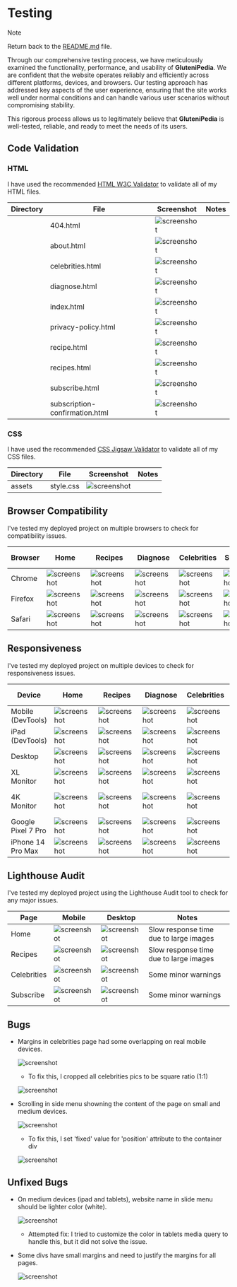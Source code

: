 # Testing
> [!NOTE]  
> Return back to the [README.md](README.md) file.

Through our comprehensive testing process, we have meticulously examined the functionality, performance, and usability of **GluteniPedia**. We are confident that the website operates reliably and efficiently across different platforms, devices, and browsers. Our testing approach has addressed key aspects of the user experience, ensuring that the site works well under normal conditions and can handle various user scenarios without compromising stability.

This rigorous process allows us to legitimately believe that **GluteniPedia** is well-tested, reliable, and ready to meet the needs of its users.

## Code Validation
### HTML
I have used the recommended [HTML W3C Validator](https://validator.w3.org) to validate all of my HTML files.

| Directory | File | Screenshot | Notes |
| --- | --- | --- | --- |
|  | 404.html | ![screenshot](documentation/validation/404-validate.png) | |
|  | about.html | ![screenshot](documentation/validation/about-validate.png) | |
|  | celebrities.html | ![screenshot](documentation/validation/celebrities-validate.png) | |
|  | diagnose.html | ![screenshot](documentation/validation/diagnose-validate.png) | |
|  | index.html | ![screenshot](documentation/validation/index-validate.png) | |
|  | privacy-policy.html | ![screenshot](documentation/validation/privacy-policy-validate.png) | |
|  | recipe.html | ![screenshot](documentation/validation/recipe-validate.png) | |
|  | recipes.html | ![screenshot](documentation/validation/recipes-validate.png) | |
|  | subscribe.html | ![screenshot](documentation/validation/subscribe-validate.png) | |
|  | subscription-confirmation.html | ![screenshot](documentation/validation/confirmation-validate.png) | |

### CSS
I have used the recommended [CSS Jigsaw Validator](https://jigsaw.w3.org/css-validator) to validate all of my CSS files.

| Directory | File | Screenshot | Notes |
| --- | --- | --- | --- |
| assets | style.css | ![screenshot](documentation/validation/css-validate.png) | |

## Browser Compatibility
I've tested my deployed project on multiple browsers to check for compatibility issues.

| Browser | Home | Recipes | Diagnose | Celebrities | Subscribe | Confirmation | About | Privacy Policy | Error 404 | Notes |
| --- | --- | --- | --- | --- | --- | --- | --- | --- | --- | --- |
| Chrome | ![screenshot](documentation/browsers/chrome.home.png) | ![screenshot](documentation/browsers/chrome-recipes.png) | ![screenshot](documentation/browsers/chrome-diagnose.png) | ![screenshot](documentation/browsers/chrome-celebrities.png) | ![screenshot](documentation/browsers/chrome-subscribe.png) | ![screenshot](documentation/browsers/chrome-confirmation.png) | ![screenshot](documentation/browsers/chrome-about.png) | ![screenshot](documentation/browsers/chrome-privacy-policy.png) | ![screenshot](documentation/browsers/chrome-error.png) | Works as expected |
| Firefox | ![screenshot](documentation/browsers/firefox-home.png) | ![screenshot](documentation/browsers/firefox-recipes.png) | ![screenshot](documentation/browsers/firefox-diagnose.png) | ![screenshot](documentation/browsers/firefox-celebrities.png) | ![screenshot](documentation/browsers/firefox-subscribe.png) | ![screenshot](documentation/browsers/firefox-confirmation.png) | ![screenshot](documentation/browsers/firefox-about.png) | ![screenshot](documentation/browsers/firefox-privacy-policy.png) | ![screenshot](documentation/browsers/firefox-error.png) | Works as expected |
| Safari | ![screenshot](documentation/browsers/safari-home.png) | ![screenshot](documentation/browsers/safari-recipes.png) | ![screenshot](documentation/browsers/safari-diagnose.png) | ![screenshot](documentation/browsers/safari-celebrities.png) | ![screenshot](documentation/browsers/safari-subscribe.png) | ![screenshot](documentation/browsers/safari-confirmation.png) | ![screenshot](documentation/browsers/safari-about.png) | ![screenshot](documentation/browsers/safari-privacy-policy.png) | ![screenshot](documentation/browsers/safari-error.png) | Works as expected |

## Responsiveness
I've tested my deployed project on multiple devices to check for responsiveness issues.

| Device | Home | Recipes | Diagnose | Celebrities | Subscribe | About | Privacy Policy | Error 404 | Notes |
| --- | --- | --- | --- | --- | --- | --- | --- | --- | --- |
| Mobile (DevTools) | ![screenshot](documentation/responsiveness/mobile-home.png) | ![screenshot](documentation/responsiveness/mobile-recipes.png) | ![screenshot](documentation/responsiveness/mobile-diagnose.png) | ![screenshot](documentation/responsiveness/mobile-celebrities.png) | ![screenshot](documentation/responsiveness/mobile-subscribe.png) | ![screenshot](documentation/responsiveness/mobile-about.png) | ![screenshot](documentation/responsiveness/mobile-privacy-policy.png) | ![screenshot](documentation/responsiveness/mobile-error.png) | Works as expected |
| iPad (DevTools) | ![screenshot](documentation/responsiveness/ipad-home.png) | ![screenshot](documentation/responsiveness/ipad-recipes.png) | ![screenshot](documentation/responsiveness/ipad-diagnose.png) | ![screenshot](documentation/responsiveness/ipad-celebrities.png) | ![screenshot](documentation/responsiveness/ipad-subscribe.png) | ![screenshot](documentation/responsiveness/ipad-about.png) | ![screenshot](documentation/responsiveness/ipad-privacy-policy.png) | ![screenshot](documentation/responsiveness/ipad-error.png) | Works as expected |
| Desktop | ![screenshot](documentation/responsiveness/desktop-home.png) | ![screenshot](documentation/responsiveness/desktop-recipes.png) | ![screenshot](documentation/responsiveness/desktop-diagnose.png) | ![screenshot](documentation/responsiveness/desktop-celebrities.png) | ![screenshot](documentation/responsiveness/desktop-subscribe.png) | ![screenshot](documentation/responsiveness/desktop-about.png) | ![screenshot](documentation/responsiveness/desktop-privacy-policy.png) | ![screenshot](documentation/responsiveness/desktop-error.png) | Works as expected |
| XL Monitor | ![screenshot](documentation/responsiveness/xl-home.png) | ![screenshot](documentation/responsiveness/xl-recipes.png) | ![screenshot](documentation/responsiveness/xl-diagnose.png) | ![screenshot](documentation/responsiveness/xl-celebrities.png) | ![screenshot](documentation/responsiveness/xl-subscribe.png) | ![screenshot](documentation/responsiveness/xl-about.png) | ![screenshot](documentation/responsiveness/xl-privacy-policy.png) | ![screenshot](documentation/responsiveness/xl-error.png) | Works as expected |
| 4K Monitor |![screenshot](documentation/responsiveness/4k-home.png) | ![screenshot](documentation/responsiveness/4k-recipes.png) | ![screenshot](documentation/responsiveness/4k-diagnose.png) | ![screenshot](documentation/responsiveness/4k-celebrities.png) | ![screenshot](documentation/responsiveness/4k-subscribe.png) | ![screenshot](documentation/responsiveness/4k-about.png) | ![screenshot](documentation/responsiveness/4k-privacy-policy.png) | ![screenshot](documentation/responsiveness/4k-error.png) | Noticable scaling issues |
| Google Pixel 7 Pro |![screenshot](documentation/responsiveness/pixel7-home.png) | ![screenshot](documentation/responsiveness/pixel7-recipes.png) | ![screenshot](documentation/responsiveness/pixel7-diagnose.png) | ![screenshot](documentation/responsiveness/pixel7-celebrities.png) | ![screenshot](documentation/responsiveness/pixel7-subscribe.png) | ![screenshot](documentation/responsiveness/pixel7-about.png) | ![screenshot](documentation/responsiveness/pixel7-privacy-policy.png) | ![screenshot](documentation/responsiveness/pixel7-error.png) | Works as expected |
| iPhone 14 Pro Max |![screenshot](documentation/responsiveness/iphone14pm-home.png) | ![screenshot](documentation/responsiveness/iphone14pm-recipes.png) | ![screenshot](documentation/responsiveness/iphone14pm-diagnose.png) | ![screenshot](documentation/responsiveness/iphone14pm-celebrities.png) | ![screenshot](documentation/responsiveness/iphone14pm-subscribe.png) | ![screenshot](documentation/responsiveness/iphone14pm-about.png) | ![screenshot](documentation/responsiveness/iphone14pm-privacy-policy.png) | ![screenshot](documentation/responsiveness/iphone14pm-error.png) | Works as expected |

## Lighthouse Audit
I've tested my deployed project using the Lighthouse Audit tool to check for any major issues.

| Page | Mobile | Desktop | Notes |
| --- | --- | --- | --- |
| Home | ![screenshot](documentation/lighthouse/lighthouse-home-mobile.png) | ![screenshot](documentation/lighthouse/lighthouse-home-desktop.png) | Slow response time due to large images |
| Recipes | ![screenshot](documentation/lighthouse/lighthouse-recipes-mobile.png) | ![screenshot](documentation/lighthouse/lighthouse-recipes-desktop.png) | Slow response time due to large images |
| Celebrities | ![screenshot](documentation/lighthouse/lighthouse-celebrities-mobile.png) | ![screenshot](documentation/lighthouse/lighthouse-celebrities-desktop.png) | Some minor warnings |
| Subscribe | ![screenshot](documentation/lighthouse/lighthouse-subscribe-mobile.png) | ![screenshot](documentation/lighthouse/lighthouse-subscribe-desktop.png) | Some minor warnings |

## Bugs
- Margins in celebrities page had some overlapping on real mobile devices.

    ![screenshot](documentation/bugs/bug-celebrity-margin-unsolved.jpeg)

    - To fix this, I cropped all celebrities pics to be square ratio (1:1)
    
    ![screenshot](documentation/bugs/bug-celebrity-margin-solved.jpeg)

- Scrolling in side menu showning the content of the page on small and medium devices.

    ![screenshot](documentation/bugs/bug-menu-scroll-unsolved.png)

    - To fix this, I set 'fixed' value for 'position' attribute to the container div
    
    ![screenshot](documentation/bugs/bug-menu-scroll-solved.png)


## Unfixed Bugs

- On medium devices (ipad and tablets), website name in slide menu should be lighter color (white).

    ![screenshot](documentation/bugs/bug-menu-site-name-color-unsolved.png)

    - Attempted fix: I tried to customize the color in tablets media query to handle this, but it did not solve the issue.

- Some divs have small margins and need to justify the margins for all pages.

    ![screenshot](documentation/bugs/bug-celebrity-text-margin-unsolved.png)

